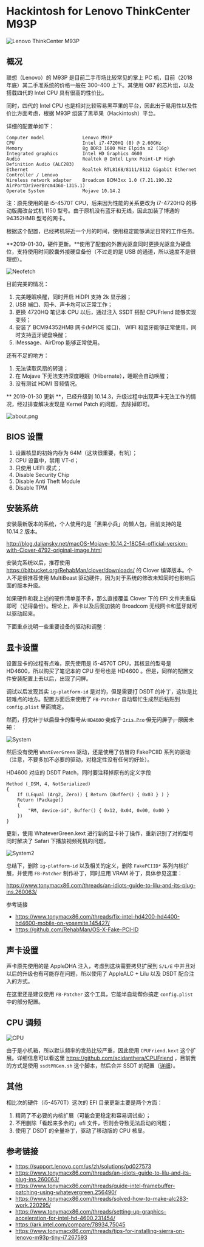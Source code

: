# Hackintosh for Lenovo ThinkCenter M93P 

![Lenovo ThinkCenter M93P](asserts/device2.jpg)

## 概况

联想（Lenovo）的 M93P 是目前二手市场比较常见的掌上 PC 机，目前（2018年底）其二手准系统的价格一般在 300-400 上下。其使用 Q87 的芯片组，以及搭载四代的 Intel CPU 具有很高的性价比。

同时，四代的 Intel CPU 也是相对比较容易黑苹果的平台，因此出于易用性以及性价比方面考虑，根据 M93P 组装了黑苹果（Hackintosh）平台。

详细的配置单如下：

```
Computer model              Lenovo M93P
CPU                         Intel i7-4720HQ (8) @ 2.60GHz
Memory                      8g DDR3 1600 MHz Elpida x2 (16g)
Integrated graphics         Intel HD Graphics 4600
Audio                       Realtek @ Intel Lynx Point-LP High Definition Audio (ALC283)
Ethernet                    Realtek RTL8168/8111/8112 Gigabit Ethernet Controller / Lenovo
Wireless network adapter    Broadcom BCM43xx 1.0 (7.21.190.32 AirPortDriverBrcm4360-1315.1)
Operate System              Mojave 10.14.2
```

注：原先使用的是 i5-4570T CPU，后来因为性能的关系更改为 i7-4720HQ 的移动版魔改台式机 1150 型号。由于原机没有蓝牙和无线，因此加装了博通的 94352HMB 型号的网卡。

根据这个配置，已经拷机将近一个月的时间，使用稳定能够满足日常的工作任务。

**2019-01-30，硬件更新。**使用了配套的外置光驱盒同时更换光驱盒为硬盘位，支持使用时间胶囊外接硬盘备份（不过走的是 USB 的通道，所以速度不是很理想）。

![Neofetch](asserts/neofetch.png)

目前完美的情况：

1. 完美睡眠唤醒，同时开启 HiDPI 支持 2k 显示器；
2. USB 端口、网卡、声卡均可以正常工作；
3. 更换 4720HQ 笔记本 CPU 以后，通过注入 SSDT 搭配 CPUFriend 能够实现变频；
4. 安装了 BCM94352HMB 网卡(MPICE 接口)， WIFI 和蓝牙能够正常使用，同时支持蓝牙键盘唤醒；
5. iMessage、AirDrop 能够正常使用。

还有不足的地方：

1. 无法读取风扇的转速；
2. 在 Mojave 下无法支持深度睡眠（Hibernate），睡眠会自动唤醒；
3. 没有测试 HDMI 音频情况。


** 2019-01-30 更新 **，已经升级到 10.14.3，升级过程中出现声卡无法工作的情况，经过排查解决发现是 Kernel Patch 的问题，去除掉即可。

![about.png](asserts/about.png)


## BIOS 设置

1. 设置核显的初始内存为 64M（这块很重要，有坑）；
2. CPU 设置中，禁用 VT-d；
3. 只使用 UEFI 模式；
4. Disable Security Chip
5. Disable Anti Theft Module
6. Disable TPM

## 安装系统

安装最新版本的系统，个人使用的是「黑果小兵」的懒人包，目前支持的是 10.14.2 版本。

http://blog.daliansky.net/macOS-Mojave-10.14.2-18C54-official-version-with-Clover-4792-original-image.html

安装完系统以后，推荐使用 https://bitbucket.org/RehabMan/clover/downloads/ 的 Clover 编译版本。个人不是很推荐使用 MultiBeast 驱动硬件，因为对于系统的修改未知同时也影响后面的版本升级。

如果硬件和我上述的硬件清单差不多，那么直接覆盖 Clover 下的 EFI 文件夹重启即可（记得备份）。理论上，声卡以及后面加装的 Broadcom 无线网卡和蓝牙就可以驱动起来。

下面重点说明一些重要设备的驱动和调整：

## 显卡设置

设置显卡的过程有点难，原先使用是 i5-4570T CPU，其核显的型号是 HD4600，所以购买了笔记本的 CPU 型号也是 HD4600 。但是，同样的配置文件安装配置上去以后，出现了闪屏。

调试以后发现其实 `ig-platform-id` 是对的，但是需要打 DSDT 的补丁，这块是比较难点的地方。配置方面后来使用了 `FB-Patcher` 自动帮忙生成然后粘贴到 `config.plist` 里面搞定。

然而，<del>打完补丁以后显卡的型号从 `HD4600` 变成了 `Iris Pro` 但无闪屏了，原因未知</del>：

![System](asserts/system.png)

然后没有使用 `WhatEverGreen` 驱动，还是使用了仿冒的 FakePCIID 系列的驱动（注意，不要多加不必要的驱动，对稳定性没有任何的好处）。

HD4600 对应的 DSDT Patch，同时要注释掉原有的定义字段

```dsl
Method (_DSM, 4, NotSerialized)
{
    If (LEqual (Arg2, Zero)) { Return (Buffer() { 0x03 } ) }
    Return (Package()
    {
        "RM, device-id", Buffer() { 0x12, 0x04, 0x00, 0x00 }
    })
}
```

更新，使用 WhateverGreen.kext 进行新的显卡补丁操作，重新识别了对的型号同时解决了 Safari 下播放视频死机的问题。

![System2](asserts/system2.png)

总结下，删除 `ig-platform-id` 以及相关的定义，删除 `FakePCIID*` 系列内核扩展，并使用 `FB-Patcher` 制作补丁，同时应用 VRAM 补丁，具体参见这里：

https://www.tonymacx86.com/threads/an-idiots-guide-to-lilu-and-its-plug-ins.260063/


参考链接

* https://www.tonymacx86.com/threads/fix-intel-hd4200-hd4400-hd4600-mobile-on-yosemite.145427/
* https://github.com/RehabMan/OS-X-Fake-PCI-ID


## 声卡设置

声卡原先使用的是 AppleDHA 注入，考虑到这块需要拷贝扩展到 `S/L/E` 中并且对以后的升级也有可能存在问题，所以使用了 AppleALC + Lilu 以及 DSDT 配合注入的方式。

在这里还是建议使用 `FB-Patcher` 这个工具，它能半自动帮你搞定 `config.plist` 中的部分配置。

## CPU 调频

![CPU](asserts/cpu.png)

由于是小机箱，所以默认频率的发热比较严重，因此使用 `CPUFriend.kext` 这个扩展。详细信息可以看这里 https://github.com/acidanthera/CPUFriend ，目前我的方式是使用 `ssdtPRGen.sh` 这个脚本，然后合并 SSDT 的配置（[详细](https://github.com/acidanthera/CPUFriend/blob/master/Instructions.md)）。

## 其他

相比次的硬件（i5-4570T）这次的 EFI 目录更新主要是两个方面：

1. 精简了不必要的内核扩展（可能会更稳定和容易调试些）；
2. 不用删除「看起来多余的」efi 文件，否则会导致无法启动的问题；
3. 使用了 DSDT 的全量补丁，驱动了移动版的 CPU 核显。

## 参考链接

* https://support.lenovo.com/us/zh/solutions/pd027573
* https://www.tonymacx86.com/threads/an-idiots-guide-to-lilu-and-its-plug-ins.260063/
* https://www.tonymacx86.com/threads/guide-intel-framebuffer-patching-using-whatevergreen.256490/
* https://www.tonymacx86.com/threads/solved-how-to-make-alc283-work.220295/
* https://www.tonymacx86.com/threads/setting-up-graphics-acceleration-for-intel-hd-4600.231454/
* https://ark.intel.com/compare/78934,75045
* https://www.tonymacx86.com/threads/tips-for-installing-sierra-on-lenovo-m93p-tiny-i7.267593